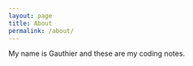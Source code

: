 ```yaml
---
layout: page
title: About
permalink: /about/
---
```


My name is Gauthier and these are my coding notes.

